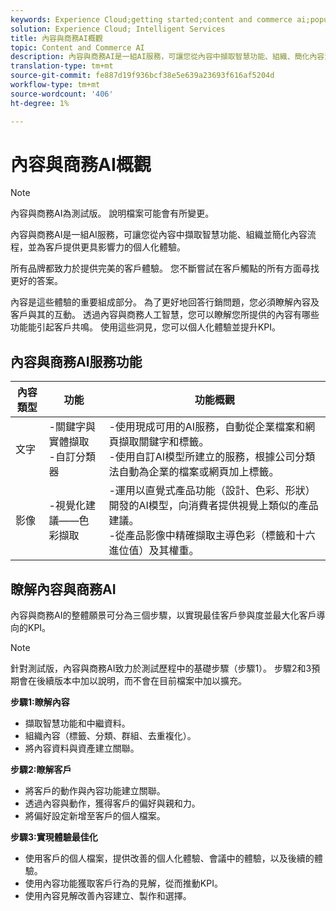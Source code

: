 ```yaml
---
keywords: Experience Cloud;getting started;content and commerce ai;popular topics;Intelligent Services;ccai
solution: Experience Cloud; Intelligent Services
title: 內容與商務AI概觀
topic: Content and Commerce AI
description: 內容與商務AI是一組AI服務，可讓您從內容中擷取智慧功能、組織、簡化內容流程，並為客戶提供更具影響力的個人化體驗。
translation-type: tm+mt
source-git-commit: fe887d19f936bcf38e5e639a23693f616af5204d
workflow-type: tm+mt
source-wordcount: '406'
ht-degree: 1%

---
```



# 內容與商務AI概觀

>[!NOTE]
>
>內容與商務AI為測試版。 說明檔案可能會有所變更。

內容與商務AI是一組AI服務，可讓您從內容中擷取智慧功能、組織並簡化內容流程，並為客戶提供更具影響力的個人化體驗。

所有品牌都致力於提供完美的客戶體驗。 您不斷嘗試在客戶觸點的所有方面尋找更好的答案。

內容是這些體驗的重要組成部分。 為了更好地回答行銷問題，您必須瞭解內容及客戶與其的互動。 透過內容與商務人工智慧，您可以瞭解您所提供的內容有哪些功能能引起客戶共鳴。 使用這些洞見，您可以個人化體驗並提升KPI。

## 內容與商務AI服務功能

| 內容類型 | 功能 | 功能概觀 |
| --- | --- | --- |
| 文字 | -關鍵字與實體擷取 <br>-自訂分類器 | -使用現成可用的AI服務，自動從企業檔案和網頁擷取關鍵字和標籤。 <br> -使用自訂AI模型所建立的服務，根據公司分類法自動為企業的檔案或網頁加上標籤。 |
| 影像 | -視覺化建 <br> 議——色彩擷取 | -運用以直覺式產品功能（設計、色彩、形狀）開發的AI模型，向消費者提供視覺上類似的產品建議。 <br> -從產品影像中精確擷取主導色彩（標籤和十六進位值）及其權重。 |

## 瞭解內容與商務AI

內容與商務AI的整體願景可分為三個步驟，以實現最佳客戶參與度並最大化客戶導向的KPI。

>[!NOTE]
>
>針對測試版，內容與商務AI致力於測試歷程中的基礎步驟（步驟1）。 步驟2和3預期會在後續版本中加以說明，而不會在目前檔案中加以擴充。

**步驟1:瞭解內容**
- 擷取智慧功能和中繼資料。
- 組織內容（標籤、分類、群組、去重複化）。
- 將內容資料與資產建立關聯。

**步驟2:瞭解客戶**
- 將客戶的動作與內容功能建立關聯。
- 透過內容與動作，獲得客戶的偏好與親和力。
- 將偏好設定新增至客戶的個人檔案。

**步驟3:實現體驗最佳化**
- 使用客戶的個人檔案，提供改善的個人化體驗、會議中的體驗，以及後續的體驗。
- 使用內容功能獲取客戶行為的見解，從而推動KPI。
- 使用內容見解改善內容建立、製作和選擇。

